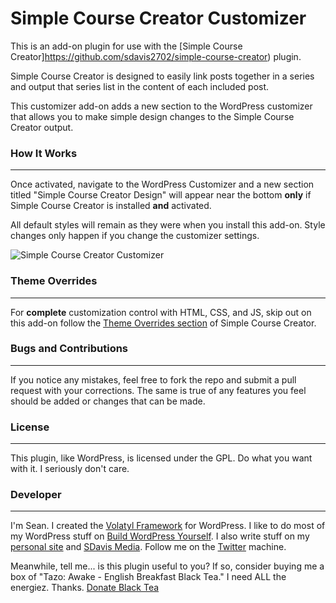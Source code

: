 Simple Course Creator Customizer
=====================

This is an add-on plugin for use with the [Simple Course Creator]https://github.com/sdavis2702/simple-course-creator) plugin.

Simple Course Creator is designed to easily link posts together in a series and output that series list in the content of each included post.

This customizer add-on adds a new section to the WordPress customizer that allows you to make simple design changes to the Simple Course Creator output.

### How It Works
---

Once activated, navigate to the WordPress Customizer and a new section titled "Simple Course Creator Design" will appear near the bottom **only** if Simple Course Creator is installed **and** activated.

All default styles will remain as they were when you install this add-on. Style changes only happen if you change the customizer settings.

![Simple Course Creator Customizer](http://buildwpyourself.com/wp-content/uploads/edd/2014/03/sccc-screenshot.png)

### Theme Overrides
---

For **complete** customization control with HTML, CSS, and JS, skip out on this add-on follow the [Theme Overrides section](https://github.com/sdavis2702/simple-course-creator#theme-overrides) of Simple Course Creator.

### Bugs and Contributions
---

If you notice any mistakes, feel free to fork the repo and submit a pull request with your corrections. The same is true of any features you feel should be added or changes that can be made. 

### License
---

This plugin, like WordPress, is licensed under the GPL. Do what you want with it. I seriously don't care. 

### Developer
---

I'm Sean. I created the [Volatyl Framework](http://volatylthemes.com) for WordPress. I like to do most of my WordPress stuff on [Build WordPress Yourself](http://buildwpyourself.com/). I also write stuff on my [personal site](http://seandavis.co) and [SDavis Media](http://sdavismedia.com). Follow me on the [Twitter](http://sdvs.me/twitter) machine.

Meanwhile, tell me... is this plugin useful to you? If so, consider buying me a box of "Tazo: Awake - English Breakfast Black Tea." I need ALL the energiez. Thanks. [Donate Black Tea](https://www.paypal.com/cgi-bin/webscr?cmd=_s-xclick&hosted_button_id=52HQDSEUA542S)